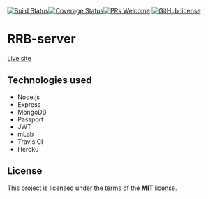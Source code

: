 [![Build Status](https://travis-ci.org/RowdyRuffBoysINC/RRB-server.svg?branch=master)](https://travis-ci.org/RowdyRuffBoysINC/RRB-server)[![Coverage Status](https://coveralls.io/repos/github/RowdyRuffBoysINC/RRB-server/badge.svg?branch=master)](https://coveralls.io/github/RowdyRuffBoysINC/RRB-server?branch=master)[![PRs Welcome](https://img.shields.io/badge/PRs-welcome-brightgreen.svg?style=flat-square)](https://github.com/RowdyRuffBoysINC/RRB-server/pull/new/master) [![GitHub license](https://img.shields.io/badge/license-MIT-blue.svg?style=flat-square)](https://github.com/RowdyRuffBoysINC/RRB-server/blob/master/LICENSE)
# RRB-server
[Live site](https://mysterious-garden-51929.herokuapp.com)

## Technologies used
- Node.js
- Express
- MongoDB
- Passport
- JWT
- mLab
- Travis CI
- Heroku

## License

This project is licensed under the terms of the **MIT** license.